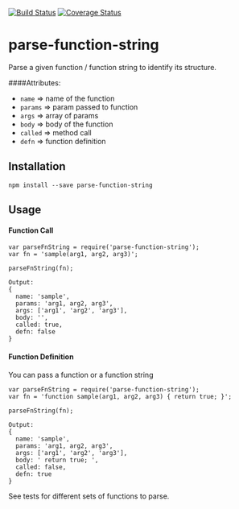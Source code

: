 [![Build Status](https://travis-ci.org/rajeshsegu/parse-function-string.svg?branch=master)](https://travis-ci.org/rajeshsegu/parse-function-string)
[![Coverage Status](https://coveralls.io/repos/rajeshsegu/parse-function-string/badge.svg?branch=master&service=github)](https://coveralls.io/github/rajeshsegu/parse-function-string?branch=master)


# parse-function-string

Parse a given function / function string to identify its structure.

####Attributes:

 - `name` => name of the function
 - `params` => param passed to function
 - `args` => array of params
 - `body` => body of the function
 - `called` => method call
 - `defn` => function definition

## Installation

```
npm install --save parse-function-string
```

## Usage

#### Function Call

```
var parseFnString = require('parse-function-string');
var fn = 'sample(arg1, arg2, arg3)';

parseFnString(fn);
```

```
Output:
{
  name: 'sample',
  params: 'arg1, arg2, arg3',
  args: ['arg1', 'arg2', 'arg3'],
  body: '',
  called: true,
  defn: false
}
```

#### Function Definition

You can pass a function or a function string

```
var parseFnString = require('parse-function-string');
var fn = 'function sample(arg1, arg2, arg3) { return true; }';

parseFnString(fn);
```

```
Output:
{
  name: 'sample',
  params: 'arg1, arg2, arg3',
  args: ['arg1', 'arg2', 'arg3'],
  body: ' return true; ',
  called: false,
  defn: true
}
```

See tests for different sets of functions to parse.
